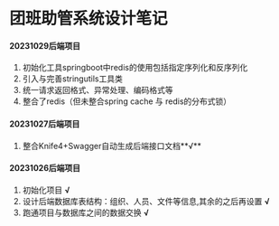 # 团班助管系统设计笔记

#### 20231029后端项目
1. 初始化工具springboot中redis的使用包括指定序列化和反序列化
2. 引入与完善stringutils工具类
3. 统一请求返回格式、异常处理、编码格式等
4. 整合了redis（但未整合spring cache 与 redis的分布式锁）

#### 20231027后端项目
1. 整合Knife4+Swagger自动生成后端接口文档**√**

#### 20231026后端项目

1. 初始化项目 **√**
2. 设计后端数据库表结构：组织、人员、文件等信息,其余的之后再设置 **√**
3. 跑通项目与数据库之间的数据交换 **√**



